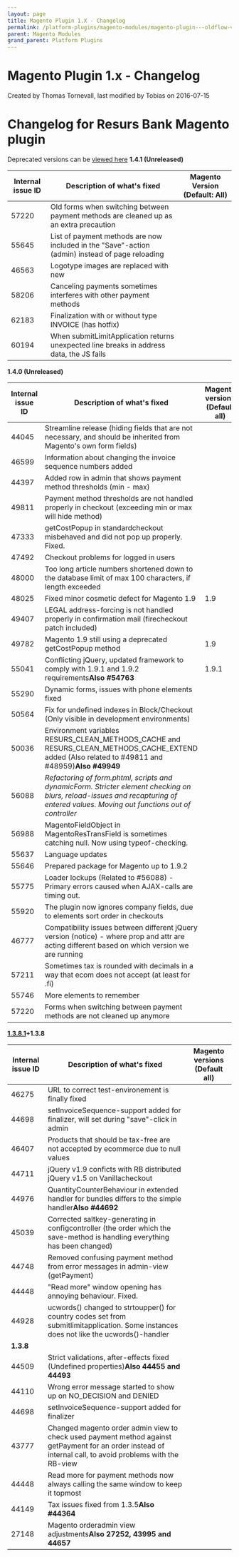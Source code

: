 ```yaml
---
layout: page
title: Magento Plugin 1.X - Changelog
permalink: /platform-plugins/magento-modules/magento-plugin---oldflow-version/magento-plugin-1.x---changelog/
parent: Magento Modules
grand_parent: Platform Plugins
---
```




# Magento Plugin 1.x - Changelog 
Created by Thomas Tornevall, last modified by Tobias on 2016-07-15
# Changelog for Resurs Bank Magento plugin
Deprecated versions can be [viewed here](5014601.html)
**1.4.1 (Unreleased)**
  
| Internal issue ID | Description of what's fixed                                                                     | Magento Version (Default: All) |
|-------------------|-------------------------------------------------------------------------------------------------|--------------------------------|
| 57220             | Old forms when switching between payment methods are cleaned up as an extra precaution          |                                |
| 55645             | List of payment methods are now included in the "Save"-action (admin) instead of page reloading |                                |
| 46563             | Logotype images are replaced with new                                                           |                                |
| 58206             | Canceling payments sometimes interferes with other payment methods                              |                                |
| 62183             | Finalization with or without type INVOICE (has hotfix)                                          |                                |
| 60194             | When submitLimitApplication returns unexpected line breaks in address data, the JS fails        |                                |
  
**1.4.0 (Unreleased)**
  
| Internal issue ID | Description of what's fixed                                                                                                                                                       | Magento versions (Default all) |
|-------------------|-----------------------------------------------------------------------------------------------------------------------------------------------------------------------------------|--------------------------------|
| 44045             | Streamline release (hiding fields that are not necessary, and should be inherited from Magento's own form fields)                                                                 |                                |
| 46599             | Information about changing the invoice sequence numbers added                                                                                                                     |                                |
| 44397             | Added row in admin that shows payment method thresholds (min - max)                                                                                                               |                                |
| 49811             | Payment method thresholds are not handled properly in checkout (exceeding min or max will hide method)                                                                            |                                |
| 47333             | getCostPopup in standardcheckout misbehaved and did not pop up properly. Fixed.                                                                                                   |                                |
| 47492             | Checkout problems for logged in users                                                                                                                                             |                                |
| 48000             | Too long article numbers shortened down to the database limit of max 100 characters, if length exceeded                                                                           |                                |
| 48025             | Fixed minor cosmetic defect for Magento 1.9                                                                                                                                       | 1.9                            |
| 49407             | LEGAL address-forcing is not handled properly in confirmation mail (firecheckout patch included)                                                                                  |                                |
| 49782             | Magento 1.9 still using a deprecated getCostPopup method                                                                                                                          | 1.9                            |
| 55041             | Conflicting jQuery, updated framework to comply with 1.9.1 and 1.9.2 requirements**Also \#54763**                                                                                 | 1.9.1                          |
| 55290             | Dynamic forms, issues with phone elements fixed                                                                                                                                   |                                |
| 50564             | Fix for undefined indexes in Block/Checkout (Only visible in development environments)                                                                                            |                                |
| 50036             | Environment variables RESURS_CLEAN_METHODS_CACHE and RESURS_CLEAN_METHODS_CACHE_EXTEND added (Also related to \#49811 and \#48959)**Also \#49949**                                |                                |
| 56088             | *Refactoring of form.phtml, scripts and dynamicForm. Stricter element checking on blurs, reload-issues and recapturing of entered values. Moving out functions out of controller* |                                |
| 56988             | MagentoFieldObject in MagentoResTransField is sometimes catching null. Now using typeof-checking.                                                                                 |                                |
| 55637             | Language updates                                                                                                                                                                  |                                |
| 55646             | Prepared package for Magento up to 1.9.2                                                                                                                                          |                                |
| 55775             | Loader lockups (Related to \#56088) - Primary errors caused when AJAX-calls are timing out.                                                                                       |                                |
| 55920             | The plugin now ignores company fields, due to elements sort order in checkouts                                                                                                    |                                |
| 46777             | Compatibility issues between different jQuery version (notice) - where prop and attr are acting different based on which version we are running                                   |                                |
| 57211             | Sometimes tax is rounded with decimals in a way that ecom does not accept (at least for .fi)                                                                                      |                                |
| 55746             | More elements to remember                                                                                                                                                         |                                |
| 57220             | Forms when switching between payment methods are not cleaned up anymore                                                                                                           |                                |
  
**[1.3.8.1](../../../../../attachments/3441500/4161554.zip)+1.3.8**
  
| Internal issue ID | Description of what's fixed                                                                                                                                | Magento versions (Default all) |
|-------------------|------------------------------------------------------------------------------------------------------------------------------------------------------------|--------------------------------|
| 46275             | URL to correct test-environement is finally fixed                                                                                                          |                                |
| 44698             | setInvoiceSequence-support added for finalizer, will set during "save"-click in admin                                                                      |                                |
| 46407             | Products that should be tax-free are not accepted by ecommerce due to null values                                                                          |                                |
| 44711             | jQuery v1.9 conficts with RB distributed jQuery v1.5 on Vanillacheckout                                                                                    |                                |
| 44976             | QuantityCounterBehaviour in extended handler for bundles differs to the simple handler**Also \#44692**                                                     |                                |
| 45039             | Corrected saltkey-generating in configcontroller (the order which the save-method is handling everything has been changed)                                 |                                |
| 44748             | Removed confusing payment method from error messages in admin-view (getPayment)                                                                            |                                |
| 44448             | "Read more" window opening has annoying behaviour. Fixed.                                                                                                  |                                |
| 44928             | ucwords() changed to strtoupper() for country codes set from submitlimitapplication. Some instances does not like the ucwords()-handler                    |                                |
| **1.3.8**         |                                                                                                                                                            |                                |
| 44509             | Strict validations, after-effects fixed (Undefined properties)**Also 44455 and 44493**                                                                     |                                |
| 44110             | Wrong error message started to show up on NO_DECISION and DENIED                                                                                           |                                |
| 44698             | setInvoiceSequence-support added for finalizer                                                                                                             |                                |
| 43777             | Changed magento order admin view to check used payment method against getPayment for an order instead of internal call, to avoid problems with the RB-view |                                |
| 44448             | Read more for payment methods now always calling the same window to keep it topmost                                                                        |                                |
| 44149             | Tax issues fixed from 1.3.5**Also \#44364**                                                                                                                |                                |
| 27148             | Magento orderadmin view adjustments**Also 27252, 43995 and 44657**                                                                                         |                                |
  
